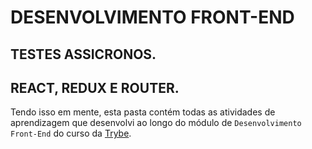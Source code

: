 # DESENVOLVIMENTO FRONT-END

## TESTES ASSICRONOS.



## REACT, REDUX E ROUTER.



Tendo isso em mente, esta pasta contém todas as atividades de aprendizagem que desenvolvi ao longo do módulo de `Desenvolvimento Front-End` do curso da [Trybe](https://www.betrybe.com/).